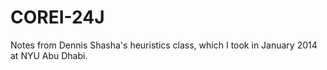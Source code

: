 COREI-24J
=========

Notes from Dennis Shasha's heuristics class, which I took in January 2014 at NYU Abu Dhabi.
